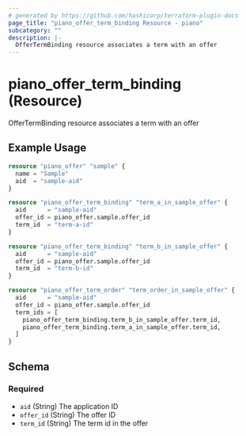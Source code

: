 ```yaml
---
# generated by https://github.com/hashicorp/terraform-plugin-docs
page_title: "piano_offer_term_binding Resource - piano"
subcategory: ""
description: |-
  OfferTermBinding resource associates a term with an offer
---
```


# piano_offer_term_binding (Resource)

OfferTermBinding resource associates a term with an offer

## Example Usage

```terraform
resource "piano_offer" "sample" {
  name = "Sample"
  aid  = "sample-aid"
}

resource "piano_offer_term_binding" "term_a_in_sample_offer" {
  aid      = "sample-aid"
  offer_id = piano_offer.sample.offer_id
  term_id  = "term-a-id"
}

resource "piano_offer_term_binding" "term_b_in_sample_offer" {
  aid      = "sample-aid"
  offer_id = piano_offer.sample.offer_id
  term_id  = "term-b-id"
}

resource "piano_offer_term_order" "term_order_in_sample_offer" {
  aid      = "sample-aid"
  offer_id = piano_offer.sample.offer_id
  term_ids = [
    piano_offer_term_binding.term_b_in_sample_offer.term_id,
    piano_offer_term_binding.term_a_in_sample_offer.term_id,
  ]
}
```

<!-- schema generated by tfplugindocs -->
## Schema

### Required

- `aid` (String) The application ID
- `offer_id` (String) The offer ID
- `term_id` (String) The term id in the offer
